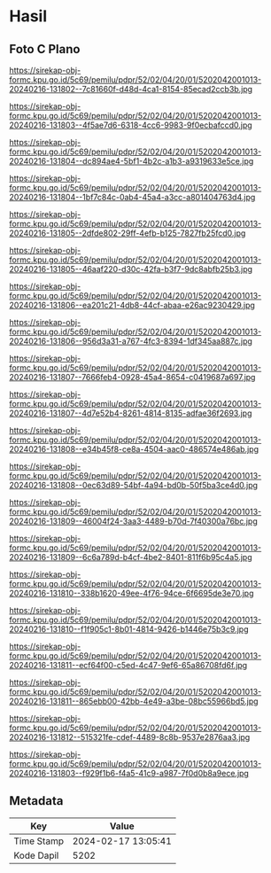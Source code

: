 # Hasil

## Foto C Plano

https://sirekap-obj-formc.kpu.go.id/5c69/pemilu/pdpr/52/02/04/20/01/5202042001013-20240216-131802--7c81660f-d48d-4ca1-8154-85ecad2ccb3b.jpg

https://sirekap-obj-formc.kpu.go.id/5c69/pemilu/pdpr/52/02/04/20/01/5202042001013-20240216-131803--4f5ae7d6-6318-4cc6-9983-9f0ecbafccd0.jpg

https://sirekap-obj-formc.kpu.go.id/5c69/pemilu/pdpr/52/02/04/20/01/5202042001013-20240216-131804--dc894ae4-5bf1-4b2c-a1b3-a9319633e5ce.jpg

https://sirekap-obj-formc.kpu.go.id/5c69/pemilu/pdpr/52/02/04/20/01/5202042001013-20240216-131804--1bf7c84c-0ab4-45a4-a3cc-a801404763d4.jpg

https://sirekap-obj-formc.kpu.go.id/5c69/pemilu/pdpr/52/02/04/20/01/5202042001013-20240216-131805--2dfde802-29ff-4efb-b125-7827fb25fcd0.jpg

https://sirekap-obj-formc.kpu.go.id/5c69/pemilu/pdpr/52/02/04/20/01/5202042001013-20240216-131805--46aaf220-d30c-42fa-b3f7-9dc8abfb25b3.jpg

https://sirekap-obj-formc.kpu.go.id/5c69/pemilu/pdpr/52/02/04/20/01/5202042001013-20240216-131806--ea201c21-4db8-44cf-abaa-e26ac9230429.jpg

https://sirekap-obj-formc.kpu.go.id/5c69/pemilu/pdpr/52/02/04/20/01/5202042001013-20240216-131806--956d3a31-a767-4fc3-8394-1df345aa887c.jpg

https://sirekap-obj-formc.kpu.go.id/5c69/pemilu/pdpr/52/02/04/20/01/5202042001013-20240216-131807--7666feb4-0928-45a4-8654-c0419687a697.jpg

https://sirekap-obj-formc.kpu.go.id/5c69/pemilu/pdpr/52/02/04/20/01/5202042001013-20240216-131807--4d7e52b4-8261-4814-8135-adfae36f2693.jpg

https://sirekap-obj-formc.kpu.go.id/5c69/pemilu/pdpr/52/02/04/20/01/5202042001013-20240216-131808--e34b45f8-ce8a-4504-aac0-486574e486ab.jpg

https://sirekap-obj-formc.kpu.go.id/5c69/pemilu/pdpr/52/02/04/20/01/5202042001013-20240216-131808--0ec63d89-54bf-4a94-bd0b-50f5ba3ce4d0.jpg

https://sirekap-obj-formc.kpu.go.id/5c69/pemilu/pdpr/52/02/04/20/01/5202042001013-20240216-131809--46004f24-3aa3-4489-b70d-7f40300a76bc.jpg

https://sirekap-obj-formc.kpu.go.id/5c69/pemilu/pdpr/52/02/04/20/01/5202042001013-20240216-131809--6c6a789d-b4cf-4be2-8401-811f6b95c4a5.jpg

https://sirekap-obj-formc.kpu.go.id/5c69/pemilu/pdpr/52/02/04/20/01/5202042001013-20240216-131810--338b1620-49ee-4f76-94ce-6f6695de3e70.jpg

https://sirekap-obj-formc.kpu.go.id/5c69/pemilu/pdpr/52/02/04/20/01/5202042001013-20240216-131810--f1f905c1-8b01-4814-9426-b1446e75b3c9.jpg

https://sirekap-obj-formc.kpu.go.id/5c69/pemilu/pdpr/52/02/04/20/01/5202042001013-20240216-131811--ecf64f00-c5ed-4c47-9ef6-65a86708fd6f.jpg

https://sirekap-obj-formc.kpu.go.id/5c69/pemilu/pdpr/52/02/04/20/01/5202042001013-20240216-131811--865ebb00-42bb-4e49-a3be-08bc55966bd5.jpg

https://sirekap-obj-formc.kpu.go.id/5c69/pemilu/pdpr/52/02/04/20/01/5202042001013-20240216-131812--515321fe-cdef-4489-8c8b-9537e2876aa3.jpg

https://sirekap-obj-formc.kpu.go.id/5c69/pemilu/pdpr/52/02/04/20/01/5202042001013-20240216-131803--f929f1b6-f4a5-41c9-a987-7f0d0b8a9ece.jpg


## Metadata

| Key        | Value               |
| ---------- | ------------------- |
| Time Stamp | 2024-02-17 13:05:41 |
| Kode Dapil | 5202                |



